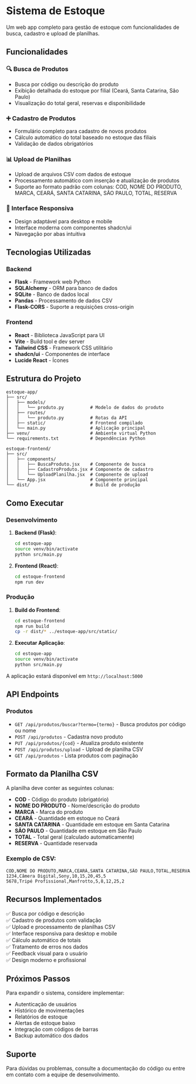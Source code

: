 # Sistema de Estoque

Um web app completo para gestão de estoque com funcionalidades de busca, cadastro e upload de planilhas.

## Funcionalidades

### 🔍 Busca de Produtos
- Busca por código ou descrição do produto
- Exibição detalhada do estoque por filial (Ceará, Santa Catarina, São Paulo)
- Visualização do total geral, reservas e disponibilidade

### ➕ Cadastro de Produtos
- Formulário completo para cadastro de novos produtos
- Cálculo automático do total baseado no estoque das filiais
- Validação de dados obrigatórios

### 📊 Upload de Planilhas
- Upload de arquivos CSV com dados de estoque
- Processamento automático com inserção e atualização de produtos
- Suporte ao formato padrão com colunas: COD, NOME DO PRODUTO, MARCA, CEARÁ, SANTA CATARINA, SÃO PAULO, TOTAL, RESERVA

### 📱 Interface Responsiva
- Design adaptável para desktop e mobile
- Interface moderna com componentes shadcn/ui
- Navegação por abas intuitiva

## Tecnologias Utilizadas

### Backend
- **Flask** - Framework web Python
- **SQLAlchemy** - ORM para banco de dados
- **SQLite** - Banco de dados local
- **Pandas** - Processamento de dados CSV
- **Flask-CORS** - Suporte a requisições cross-origin

### Frontend
- **React** - Biblioteca JavaScript para UI
- **Vite** - Build tool e dev server
- **Tailwind CSS** - Framework CSS utilitário
- **shadcn/ui** - Componentes de interface
- **Lucide React** - Ícones

## Estrutura do Projeto

```
estoque-app/
├── src/
│   ├── models/
│   │   └── produto.py          # Modelo de dados do produto
│   ├── routes/
│   │   └── produto.py          # Rotas da API
│   ├── static/                 # Frontend compilado
│   └── main.py                 # Aplicação principal
├── venv/                       # Ambiente virtual Python
└── requirements.txt            # Dependências Python

estoque-frontend/
├── src/
│   ├── components/
│   │   ├── BuscaProduto.jsx    # Componente de busca
│   │   ├── CadastroProduto.jsx # Componente de cadastro
│   │   └── UploadPlanilha.jsx  # Componente de upload
│   └── App.jsx                 # Componente principal
└── dist/                       # Build de produção
```

## Como Executar

### Desenvolvimento

1. **Backend (Flask)**:
   ```bash
   cd estoque-app
   source venv/bin/activate
   python src/main.py
   ```

2. **Frontend (React)**:
   ```bash
   cd estoque-frontend
   npm run dev
   ```

### Produção

1. **Build do Frontend**:
   ```bash
   cd estoque-frontend
   npm run build
   cp -r dist/* ../estoque-app/src/static/
   ```

2. **Executar Aplicação**:
   ```bash
   cd estoque-app
   source venv/bin/activate
   python src/main.py
   ```

A aplicação estará disponível em `http://localhost:5000`

## API Endpoints

### Produtos
- `GET /api/produtos/buscar?termo={termo}` - Busca produtos por código ou nome
- `POST /api/produtos` - Cadastra novo produto
- `PUT /api/produtos/{cod}` - Atualiza produto existente
- `POST /api/produtos/upload` - Upload de planilha CSV
- `GET /api/produtos` - Lista produtos com paginação

## Formato da Planilha CSV

A planilha deve conter as seguintes colunas:
- **COD** - Código do produto (obrigatório)
- **NOME DO PRODUTO** - Nome/descrição do produto
- **MARCA** - Marca do produto
- **CEARÁ** - Quantidade em estoque no Ceará
- **SANTA CATARINA** - Quantidade em estoque em Santa Catarina
- **SÃO PAULO** - Quantidade em estoque em São Paulo
- **TOTAL** - Total geral (calculado automaticamente)
- **RESERVA** - Quantidade reservada

### Exemplo de CSV:
```csv
COD,NOME DO PRODUTO,MARCA,CEARÁ,SANTA CATARINA,SÃO PAULO,TOTAL,RESERVA
1234,Câmera Digital,Sony,10,15,20,45,5
5678,Tripé Profissional,Manfrotto,5,8,12,25,2
```

## Recursos Implementados

✅ Busca por código e descrição  
✅ Cadastro de produtos com validação  
✅ Upload e processamento de planilhas CSV  
✅ Interface responsiva para desktop e mobile  
✅ Cálculo automático de totais  
✅ Tratamento de erros nos dados  
✅ Feedback visual para o usuário  
✅ Design moderno e profissional  

## Próximos Passos

Para expandir o sistema, considere implementar:
- Autenticação de usuários
- Histórico de movimentações
- Relatórios de estoque
- Alertas de estoque baixo
- Integração com códigos de barras
- Backup automático dos dados

## Suporte

Para dúvidas ou problemas, consulte a documentação do código ou entre em contato com a equipe de desenvolvimento.

